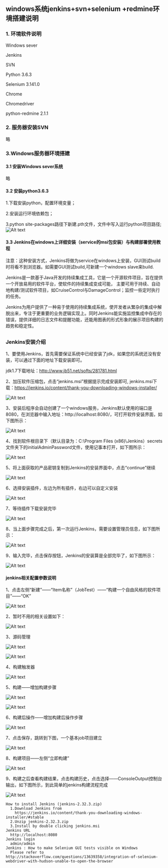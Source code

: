 ## windows系统jenkins+svn+selenium +redmine环境搭建说明
### 1. 环境软件说明
Windows sever

Jenkins

SVN

Python 3.6.3

Selenium 3.141.0

Chrome

Chromedriver

python-redmine 2.1.1

### 2. 服务器安装SVN
略
### 3.Windows服务器环境搭建
#### 3.1   安装Windows sever系统
略
#### 3.2   安装python3.6.3
1.下载安装python，配置环境变量；

2.安装运行环境依赖包；

3.python site-packages路径下新建.pth文件，文件中写入运行python项目路径;
![Alt text](.\images\jenkins_selenium_1.png)

#### 3.3   Jenkins在windows上详细安装（service的msi包安装）与构建部署使用教程
注意：这种安装方式，Jenkins将做为service在windows上安装，GUI测试build时将看不到浏览器。如需要GUI测试build,可新建一个windows slave来build.

Jenkins是一款基于Java开发的持续集成工具，它是一个开源软件项目，旨在提供一个开放易用的软件平台，使软件的持续集成变成可能， 主要可用于持续、自动地构建/测试软件项目，如CruiseControl与DamageControl；监控一些定时执行的任务。

Jenkins为用户提供了一种易于使用的持续集成系统，使开发者从繁杂的集成中解脱出来，专注于更重要的业务逻辑实现上。同时Jenkins能实施监控集成中存在的错误，提供详细的日志文件和提醒功能，还能用图表的形式形象的展示项目构建的趋势和稳定性。
## 

### Jenkins安装介绍
1、要使用Jenkins，首先需要保证系统中已经安装了jdk，如果您的系统还没有安装，可以通过下面的地址下载安装即可。

jdk1.7下载地址：http://www.jb51.net/softs/281781.html

2、加压软件压缩包，点击“jenkins.msi”根据提示完成安装即可, jenkins.msi下载：https://jenkins.io/content/thank-you-downloading-windows-installer/

![Alt text](.\images\jenkins_selenium_2.png)

3、安装后程序会自动创建了一个windows服务，Jenkins默认使用的端口是8080，在浏览器中输入地址：http://localhost:8080/，可打开软件安装界面，如下图所示：

![Alt text](.\images\jenkins_selenium_3.png)

4、找到软件根目录下（默认目录为：C:\Program Files (x86)\Jenkins）secrets文件夹下的initialAdminPassword文件，使用记事本打开，如下图所示：

![Alt text](.\images\jenkins_selenium_4.png)

5、将上面获取的产品密钥复制到Jenkins的安装界面中，点击“continue”继续

![Alt text](.\images\jenkins_selenium_5.png)

6、选择安装插件，左边为所有插件，右边可以自定义安装

![Alt text](.\images\jenkins_selenium_6.png)

7、等待插件下载安装完毕

![Alt text](.\images\jenkins_selenium_7.png)

8、当上面步骤完成之后，第一次运行Jenkins，需要设置管理员信息，如下图所示：

![Alt text](.\images\jenkins_selenium_8.png)

9、输入完毕，点击保存按钮，Jenkins的安装算是全部完毕了，如下图所示：

![Alt text](.\images\jenkins_selenium_9.png)

#### jenkins相关配置参数说明
1、点击左侧“新建”——“Item名称”（JobTest）——“构建一个自由风格的软件项目”——“OK” 

![Alt text](.\images\jenkins_selenium_10.png)

2、暂时不用的相关设置如下：

![Alt text](.\images\jenkins_selenium_11.png)

3、源码管理

![Alt text](.\images\jenkins_selenium_12.png)

![Alt text](.\images\jenkins_selenium_13.png)

4、构建触发器

![Alt text](.\images\jenkins_selenium_14.png)

5、构建——增加构建步骤

![Alt text](.\images\jenkins_selenium_15.png)

![Alt text](.\images\jenkins_selenium_16.png)


6、构建后操作——增加构建后操作步骤

![Alt text](.\images\jenkins_selenium_17.png)

7、点击保存，跳转到下图，一个基本job项目建立

![Alt text](.\images\jenkins_selenium_18.png)

8、构建项目——左侧“立即构建”

![Alt text](.\images\jenkins_selenium_19.png)

9、构建之后查看构建结果，点击构建历史，点击选择——ConsoleOutput控制台输出，如下图所示，到此简单的jenkins构建流程完成

![Alt text](.\images\jenkins_selenium_20.png)

~~~
How to install Jenkins (jenkins-2.32.3.zip)
  1.Download Jenkins from 
    https://jenkins.io/content/thank-you-downloading-windows-installer/#stable
  2.Unzip jenkins-2.32.3.zip
  3.Install by double clicking jenkins.msi
Jenkins URL
  http://localhost:8080
Jenkins login
  admin/admin
Jenkins : How to make Selenium GUI tests visible on Windows
  Please refer to http://stackoverflow.com/questions/13639358/integration-of-selenium-webdriver-with-hudson-unable-to-open-the-browser
~~~
